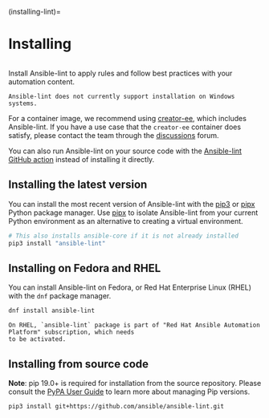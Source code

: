 (installing-lint)=

# Installing

```{contents} Topics

```

Install Ansible-lint to apply rules and follow best practices with your automation content.

```{note}
Ansible-lint does not currently support installation on Windows systems.
```

For a container image, we recommend using [creator-ee](https://github.com/ansible/creator-ee/), which includes Ansible-lint.
If you have a use case that the `creator-ee` container does satisfy, please contact the team through the [discussions](https://github.com/ansible/ansible-lint/discussions) forum.

You can also run Ansible-lint on your source code with the [Ansible-lint GitHub action](https://github.com/marketplace/actions/ansible-lint) instead of installing it directly.

## Installing the latest version

You can install the most recent version of Ansible-lint with the [pip3] or [pipx] Python package manager.
Use [pipx] to isolate Ansible-lint from your current Python environment as an alternative to creating a virtual environment.

```bash
# This also installs ansible-core if it is not already installed
pip3 install "ansible-lint"
```

## Installing on Fedora and RHEL

You can install Ansible-lint on Fedora, or Red Hat Enterprise Linux (RHEL) with the `dnf` package manager.

```bash
dnf install ansible-lint
```

```{note}
On RHEL, `ansible-lint` package is part of "Red Hat Ansible Automation Platform" subscription, which needs
to be activated.
```

## Installing from source code

**Note**: pip 19.0+ is required for installation from the source repository.
Please consult the [PyPA User Guide] to learn more about managing Pip versions.

```bash
pip3 install git+https://github.com/ansible/ansible-lint.git
```

[installing_from_source]: https://pypi.org/project/pip/
[pip3]: https://pypi.org/project/pip/
[pipx]: https://pypa.github.io/pipx/
[pypa user guide]: https://packaging.python.org/en/latest/tutorials/installing-packages/#ensure-pip-setuptools-and-wheel-are-up-to-date
